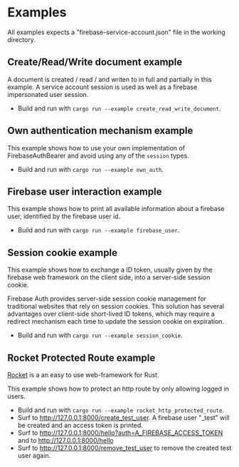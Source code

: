 # Examples

All examples expects a "firebase-service-account.json" file in the working directory.

## Create/Read/Write document example

A document is created / read / and writen to in full and partially in this example.
A service account session is used as well as a firebase impersonated user session.

* Build and run with `cargo run --example create_read_write_document`.

## Own authentication mechanism example

This example shows how to use your own implementation of FirebaseAuthBearer and avoid using any of the `session`
types.

* Build and run with `cargo run --example own_auth`.

## Firebase user interaction example

This example shows how to print all available information about a firebase user,
identified by the firebase user id.

* Build and run with `cargo run --example firebase_user`.

## Session cookie example

This example shows how to exchange a ID token, usually given by the firebase web framework on the client side,
into a server-side session cookie.

Firebase Auth provides server-side session cookie management for traditional websites that rely on session cookies.
This solution has several advantages over client-side short-lived ID tokens,
which may require a redirect mechanism each time to update the session cookie on expiration.

* Build and run with `cargo run --example session_cookie`.

## Rocket Protected Route example

[Rocket](https://rocket.rs) is a an easy to use web-framework for Rust.

This example shows how to protect an http route by only allowing logged in users.

* Build and run with `cargo run --example rocket_http_protected_route`.
* Surf to http://127.0.0.1:8000/create_test_user. A firebase user "_test" will be created and an access token is printed.
* Surf to http://127.0.0.1:8000/hello?auth=A_FIREBASE_ACCESS_TOKEN and to http://127.0.0.1:8000/hello
* Surf to http://127.0.0.1:8000/remove_test_user to remove the created test user again.
